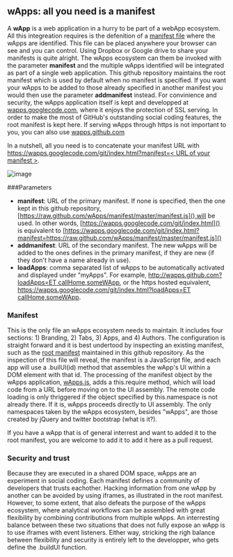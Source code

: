 wApps: all you need is a manifest
----
A **wApp** is a web application in a hurry to be part of a webApp ecosystem. All this integreation requires is the defenition of a [manifest file](#manifest) where the wApps are identified. This file can be placed anywhere your browser can see and you can control. Using Dropbox or Google drive to share your manifests is quite alright. The wApps ecosystem can them be invoked with the parameter **manifest** and the multiple wApps identified will be integrated as part of a single web application. This github repository maintains the root manifest which is used by default when no manifest is specified. If you want your wApps to be added to those already specified in another manifest you would then use the parameter **addmanifest** instead. For convinience and security, the wApps application itself is kept and developped at [wapps.googlecode.com](http://wapps.googlecode.com), where it enjoys the protection of SSL serving. In order to make the most of GitHub's outstanding social coding features, the root manifest is kept here. If serving wApps through https is not important to you, you can also use [wapps.github.com](http://wapps.github.com)

In a nutshell, all you need is to concatenate your manifest URL with 
[https://wapps.googlecode.com/git/index.html?manifest=< URL of your manifest >](https://wapps.googlecode.com/git/index.html).

![image](http://wapps.googlecode.com/git/ScreenShot.png)

###Parameters
* **manifest**: URL of the primary manifest. If none is specified, then the one kept in this github repository,[https://raw.github.com/wApps/manifest/master/manifest.js](),will be used. In other words, [https://wapps.googlecode.com/git/index.html]() is equivalent to [https://wapps.googlecode.com/git/index.html?manifest=https://raw.github.com/wApps/manifest/master/manifest.js]()
* **addmanifest**: URL of the secondary manifest. The new wApps will be added to the ones defines in the primary manifest, if they are new (if they don't have a name already in use).
* **loadApps**: comma separated list of wApps to be automatically activated and displayed under "myApps". For example, [http://wapps.github.com?loadApps=ET callHome,someWApp](), or the https hosted equivalent, [https://wapps.googlecode.com/git/index.html?loadApps=ET callHome,someWApp](). 

### Manifest
This is the only file an wApps ecosystem needs to maintain. It includes four sections: 1) Branding, 2) Tabs, 3) Apps, and 4) Authors. The configuration is straight forward and it is best undertood by inspecting an existing manifest, such as the [root manifest](https://github.com/wApps/manifest/blob/master/manifest.js) maintained in this github repository. As the inspection of this file will reveal, the manifest is a JavaScript file, and each app will use a .builUI(id) method that assembles the wApp's UI within a DOM element with that id. The processing of the manifest object by the wApps application, [wApps.js](https://code.google.com/p/wapps/source/browse/wApps.js), adds a this.require method, which will load code from a URL before moving on to the UI assembly. The remote code loading is only thriggered if the object specified by this.namespace is not already there. If it is, wApps proceeds directly to UI assembly. The only namespaces taken by the wApps ecosystem, besides "wApps", are those created by jQuery and twitter bootstrap (what is it?). 

If you have a wApp that is of general interrest and want to added it to the root manifest, you are welcome to add it to add it here as a pull request.

### Security and trust
Because they are executed in a shared DOM space, wApps are an experiment in social coding. Each manifest defines a community of developers that trusts eachother. Hacking information from one wApp by another can be avoided by using iframes, as illustrated in the root manifest. However, to some extent, that also defeats the purpose of the wApps ecosystem, where analytical workflows can be assembled with great flexibility by combining contributions from multiple wApps. An interresting balance between these two situations that does not fully expose an wApp is to use iframes with event listeners. Either way, stricking the righ balance between flexibility and security is entirely left to the developper, who gets define the .buildUI function.

